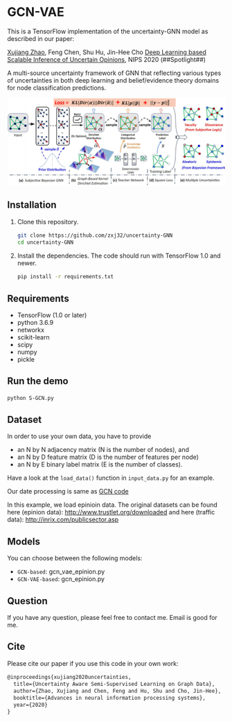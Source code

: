 # GCN-VAE

This is a TensorFlow implementation of the uncertainty-GNN model as described in our paper:
 
[Xujiang Zhao](https://zxj32.github.io/), Feng Chen, Shu Hu, Jin-Hee Cho [Deep Learning based Scalable Inference of Uncertain Opinions](https://zxj32.github.io/data/NIPS2020_Uncertainty.pdf), NIPS 2020 (##Spotlight##)

A multi-source uncertainty framework of GNN that reflecting various types of uncertainties in both deep learning and belief/evidence theory domains for node classification predictions.

![Uncertainty Framework](framework.png)


## Installation

1. Clone this repository.
   ```sh
   git clone https://github.com/zxj32/uncertainty-GNN
   cd uncertainty-GNN
   ```

2. Install the dependencies. The code should run with TensorFlow 1.0 and newer.
   ```sh
   pip install -r requirements.txt 
   ```

## Requirements
* TensorFlow (1.0 or later)
* python 3.6.9
* networkx
* scikit-learn
* scipy
* numpy
* pickle

## Run the demo

```bash
python S-GCN.py
```

## Dataset

In order to use your own data, you have to provide 
* an N by N adjacency matrix (N is the number of nodes), and
* an N by D feature matrix (D is the number of features per node)
* an N by E binary label matrix (E is the number of classes).

Have a look at the `load_data()` function in `input_data.py` for an example.

Our date processing is same as [GCN code](https://github.com/tkipf/gcn)

In this example, we load epinioin data. The original datasets can be found here (epinion data): http://www.trustlet.org/downloaded and here (traffic data): http://inrix.com/publicsector.asp


## Models

You can choose between the following models: 
* `GCN-based`: gcn_vae_epinion.py
* `GCN-VAE-based`: gcn_epinion.py

## Question

If you have any question, please feel free to contact me. Email is good for me. 

## Cite

Please cite our paper if you use this code in your own work:

```
@inproceedings{xujiang2020uncertainties,
  title={Uncertainty Aware Semi-Supervised Learning on Graph Data},
  author={Zhao, Xujiang and Chen, Feng and Hu, Shu and Cho, Jin-Hee},
  booktitle={Advances in neural information processing systems},
  year={2020}
}
```

